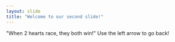 ```yaml
---
layout: slide
title: "Welcome to our second slide!"
---
```

"When 2 hearts race, they both win!"
Use the left arrow to go back!
